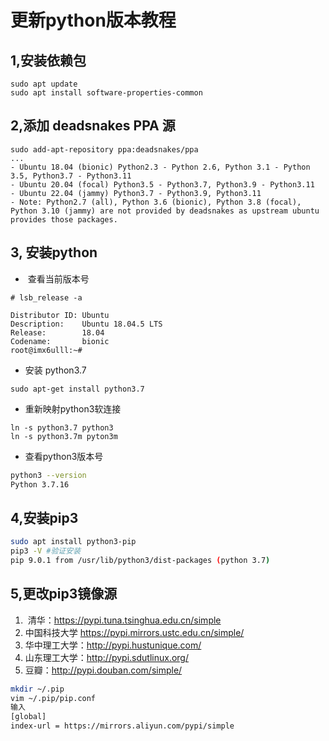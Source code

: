 # 更新python版本教程



## 1,安装依赖包

```
sudo apt update
sudo apt install software-properties-common
```

## 2,添加 deadsnakes PPA 源

```
sudo add-apt-repository ppa:deadsnakes/ppa
...
- Ubuntu 18.04 (bionic) Python2.3 - Python 2.6, Python 3.1 - Python 3.5, Python3.7 - Python3.11
- Ubuntu 20.04 (focal) Python3.5 - Python3.7, Python3.9 - Python3.11
- Ubuntu 22.04 (jammy) Python3.7 - Python3.9, Python3.11
- Note: Python2.7 (all), Python 3.6 (bionic), Python 3.8 (focal), Python 3.10 (jammy) are not provided by deadsnakes as upstream ubuntu provides those packages.
```

## 3, 安装python

- ​	查看当前版本号

```
# lsb_release -a

Distributor ID: Ubuntu
Description:    Ubuntu 18.04.5 LTS
Release:        18.04
Codename:       bionic
root@imx6ulll:~#
```

- 安装 python3.7

```
sudo apt-get install python3.7
```

- 重新映射python3软连接

```
ln -s python3.7 python3
ln -s python3.7m pyton3m
```

- 查看python3版本号 

```bash
python3 --version
Python 3.7.16
```



## 4,安装pip3

```bash
sudo apt install python3-pip
pip3 -V #验证安装
pip 9.0.1 from /usr/lib/python3/dist-packages (python 3.7)
```

## 5,更改pip3镜像源

1. ​	清华：https://pypi.tuna.tsinghua.edu.cn/simple
2.   中国科技大学 https://pypi.mirrors.ustc.edu.cn/simple/
3.   华中理工大学：http://pypi.hustunique.com/
4.   山东理工大学：http://pypi.sdutlinux.org/
5.   豆瓣：http://pypi.douban.com/simple/

```bash
mkdir ~/.pip
vim ~/.pip/pip.conf
输入
[global]
index-url = https://mirrors.aliyun.com/pypi/simple
```

